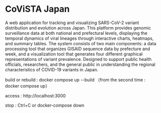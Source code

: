 # CoViSTA Japan

A web application for tracking and visualizing SARS-CoV-2 variant distribution and evolution across Japan. This platform provides genomic surveillance data at both national and prefectural levels, displaying the temporal dynamics of viral lineages through interactive charts, heatmaps, and summary tables. The system consists of two main components: a data processing tool that organizes GISAID sequence data by prefecture and week, and a visualization tool that generates four different graphical representations of variant prevalence. Designed to support public health officials, researchers, and the general public in understanding the regional characteristics of COVID-19 variants in Japan.

build or rebuild : docker compose up --build
（from the second time : docker compose up）

access : http://localhost:3000

stop : Ctrl+C or docker-compose down
